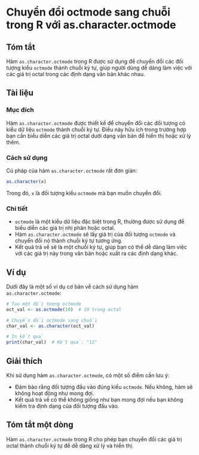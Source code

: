 <!--
Meta Description: # Chuyển đổi octmode sang chuỗi trong R với as.character.octmode ## Tóm tắt Hàm `as.character.octmode` trong R được sử dụng để chuyển đổi các đối tượn...
Meta Keywords: octmode, character, trong, các, hàm
-->

# Chuyển đổi octmode sang chuỗi trong R với as.character.octmode

## Tóm tắt
Hàm `as.character.octmode` trong R được sử dụng để chuyển đổi các đối tượng kiểu `octmode` thành chuỗi ký tự, giúp người dùng dễ dàng làm việc với các giá trị octal trong các định dạng văn bản khác nhau.

## Tài liệu
### Mục đích
Hàm `as.character.octmode` được thiết kế để chuyển đổi các đối tượng có kiểu dữ liệu `octmode` thành chuỗi ký tự. Điều này hữu ích trong trường hợp bạn cần biểu diễn các giá trị octal dưới dạng văn bản để hiển thị hoặc xử lý thêm.

### Cách sử dụng
Cú pháp của hàm `as.character.octmode` rất đơn giản:

```R
as.character(x)
```

Trong đó, `x` là đối tượng kiểu `octmode` mà bạn muốn chuyển đổi.

### Chi tiết
- `octmode` là một kiểu dữ liệu đặc biệt trong R, thường được sử dụng để biểu diễn các giá trị nhị phân hoặc octal.
- Hàm `as.character.octmode` sẽ lấy giá trị của đối tượng `octmode` và chuyển đổi nó thành chuỗi ký tự tương ứng.
- Kết quả trả về sẽ là một chuỗi ký tự, giúp bạn có thể dễ dàng làm việc với các giá trị này trong văn bản hoặc xuất ra các định dạng khác.

## Ví dụ
Dưới đây là một số ví dụ cơ bản về cách sử dụng hàm `as.character.octmode`:

```R
# Tạo một đối tượng octmode
oct_val <- as.octmode(10)  # 10 trong octal

# Chuyển đổi octmode sang chuỗi
char_val <- as.character(oct_val)

# In kết quả
print(char_val)  # Kết quả: "12"
```

## Giải thích
Khi sử dụng hàm `as.character.octmode`, có một số điểm cần lưu ý:
- Đảm bảo rằng đối tượng đầu vào đúng kiểu `octmode`. Nếu không, hàm sẽ không hoạt động như mong đợi.
- Kết quả trả về có thể không giống như bạn mong đợi nếu bạn không kiểm tra định dạng của đối tượng đầu vào.

## Tóm tắt một dòng
Hàm `as.character.octmode` trong R cho phép bạn chuyển đổi các giá trị octal thành chuỗi ký tự để dễ dàng xử lý và hiển thị.